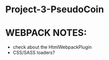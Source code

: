 # Project-3-PseudoCoin 

# WEBPACK NOTES: 
- check about the HtmlWebpackPlugin 
- CSS/SASS loaders? 
